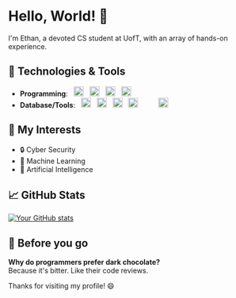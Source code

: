 # Hello, World! 👋

I'm Ethan, a devoted CS student at UofT, with an array of hands-on experience.
## 🔧 Technologies & Tools

- **Programming**: &nbsp;
<img src='https://github.com/ethanmcf/ethanmcf/assets/89097702/37d8690e-9f92-448b-8d4a-f1ca4e7ab438' width='20'> &nbsp;
<img src='https://github.com/ethanmcf/ethanmcf/assets/89097702/f8849d6e-fcba-421b-b85e-387e2207dc97' width='20'> &nbsp;
<img src='https://github.com/ethanmcf/ethanmcf/assets/89097702/bcdf7c84-98f0-48c3-9cc6-7f5d1442f9e3' width='20'> &nbsp;
<img src='https://github.com/ethanmcf/ethanmcf/assets/89097702/f8e9bf5f-7953-47d8-9d7d-61aea9c8a825' width='20'> &nbsp; 
- **Database/Tools**: &nbsp;
<img src='https://github.com/ethanmcf/ethanmcf/assets/89097702/7c512214-e681-4450-9beb-b7bcddb2d09d' width='20'> &nbsp; 
<img src='https://github.com/ethanmcf/ethanmcf/assets/89097702/6af676ed-d982-4050-9eb4-49102a41a48c' width='20'> &nbsp; 
<img src='https://github.com/ethanmcf/ethanmcf/assets/89097702/8d6a9c88-d536-4ea2-9930-a5e0f7ef860a' width='20'> &nbsp; 
<img src='https://github.com/ethanmcf/ethanmcf/assets/89097702/01bd0324-e203-4810-8512-0accd18a5655' width='20'> &nbsp;
<img src='https://github.com/ethanmcf/ethanmcf/assets/89097702/7110bc4c-ee98-4775-8adc-0a73af1c5373' width='17'> &nbsp; 
<img src='https://github.com/ethanmcf/ethanmcf/assets/89097702/fb99e698-c95c-4bb3-915b-5b4f148bae93' width='20'> &nbsp; 

## 🌱 My Interests
- 🔒 Cyber Security
- 🧠 Machine Learning
- 🤖 Artificial Intelligence

## 📈 GitHub Stats

[![Your GitHub stats](https://github-readme-stats.vercel.app/api?username=ethanmcf&show_icons=true&theme=dark)](https://github.com/ethanmcf)


## 👋 Before you go

**Why do programmers prefer dark chocolate?** <br>
Because it's bitter. Like their code reviews.

Thanks for visiting my profile! 😄
